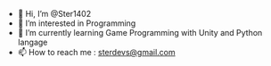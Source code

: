 - 👋 Hi, I’m @Ster1402
- 👀 I’m interested in Programming
- 🌱 I’m currently learning Game Programming with Unity and Python langage
- 📫 How to reach me : sterdevs@gmail.com

<!---
Ster1402/Ster1402 is a ✨ special ✨ repository because its `README.md` (this file) appears on your GitHub profile.
You can click the Preview link to take a look at your changes.
--->
